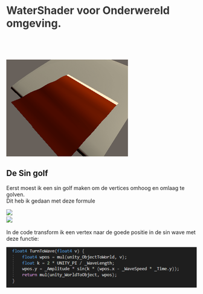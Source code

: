 <div id="project-mechanic-tab" class="project-mechanics-tab">
<h1 style="color: #363636; cursor:pointer; padding-bottom:1.5vh;" onclick="button();">WaterShader voor Onderwereld omgeving.</h1>
<div id="project-mechanic-info-tab">
<img src="https://raw.githubusercontent.com/WHofstra/Mythe_2020/Pelle/producten/WaterShader.gif">
    <h2>De Sin golf</h2>
    <p>Eerst moest ik een sin golf maken om de vertices omhoog en omlaag te golven.<br>
        Dit heb ik gedaan met deze formule<br></p>
    <img src="https://www.onlinemathlearning.com/image-files/equation-sine-graph.png"><br>
    <img src="https://media0.giphy.com/media/F5rQlfTXqCJ8c/giphy.gif">
    <p>In de code transform ik een vertex naar de goede positie in de sin wave met deze functie:</p>
    <img src="https://raw.githubusercontent.com/WHofstra/Mythe_2020/Pelle/producten/CodeSnipedWaterShaderSinWaveFunc.PNG">
    </div>
   </div>
